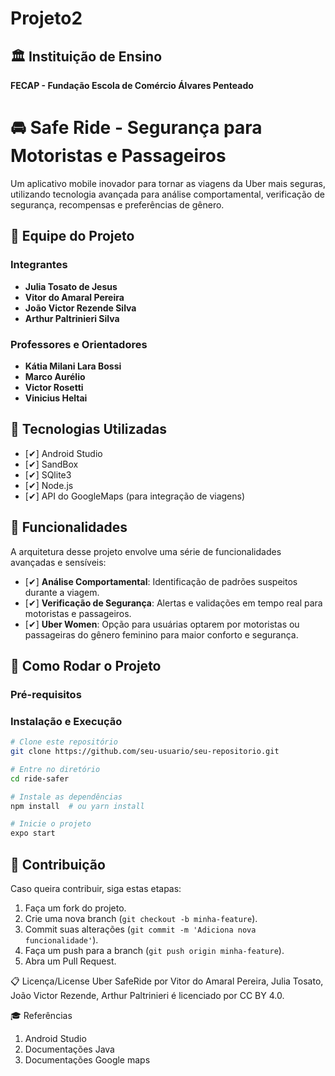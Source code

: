 # Projeto2
## 🏛️ Instituição de Ensino
**FECAP - Fundação Escola de Comércio Álvares Penteado**

# 🚘 Safe Ride - Segurança para Motoristas e Passageiros

Um aplicativo mobile inovador para tornar as viagens da Uber mais seguras, utilizando tecnologia avançada para análise comportamental, verificação de segurança, recompensas e preferências de gênero.

## 👥 Equipe do Projeto

### Integrantes
- **Julia Tosato de Jesus** 
- **Vitor do Amaral Pereira** 
- **João Victor Rezende Silva** 
- **Arthur Paltrinieri Silva**

### Professores e Orientadores
- **Kátia Milani Lara Bossi** 
- **Marco Aurélio** 
- **Victor Rosetti** 
- **Vinicius Heltai**

## 🚀 Tecnologias Utilizadas

- [✔] Android Studio
- [✔] SandBox
- [✔] SQlite3
- [✔] Node.js
- [✔] API do GoogleMaps (para integração de viagens)

## 📌 Funcionalidades

A arquitetura desse projeto envolve uma série de funcionalidades avançadas e sensíveis:

- [✔] **Análise Comportamental**: Identificação de padrões suspeitos durante a viagem.
- [✔] **Verificação de Segurança**: Alertas e validações em tempo real para motoristas e passageiros.
- [✔] **Uber Women**: Opção para usuárias optarem por motoristas ou passageiras do gênero feminino para maior conforto e segurança.

## 🎯 Como Rodar o Projeto

### Pré-requisitos



### Instalação e Execução

```bash
# Clone este repositório
git clone https://github.com/seu-usuario/seu-repositorio.git

# Entre no diretório
cd ride-safer

# Instale as dependências
npm install  # ou yarn install

# Inicie o projeto
expo start
```

## 📄 Contribuição

Caso queira contribuir, siga estas etapas:
1. Faça um fork do projeto.
2. Crie uma nova branch (`git checkout -b minha-feature`).
3. Commit suas alterações (`git commit -m 'Adiciona nova funcionalidade'`).
4. Faça um push para a branch (`git push origin minha-feature`).
5. Abra um Pull Request.

📋 Licença/License
Uber SafeRide por Vitor do Amaral Pereira, Julia Tosato, João Victor Rezende, Arthur Paltrinieri é licenciado por CC BY 4.0.

🎓 Referências
1. Android Studio
2. Documentações Java
3. Documentações Google maps



